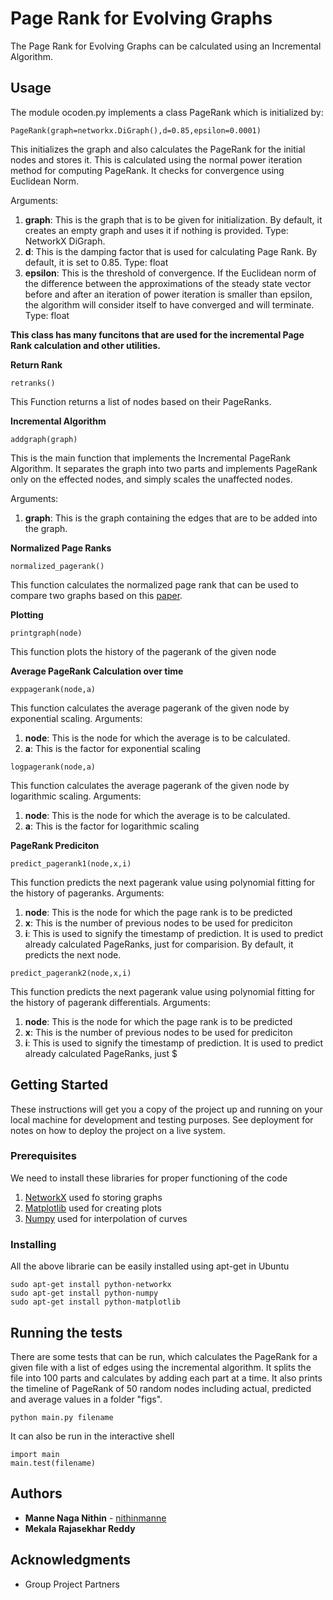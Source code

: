 # Page Rank for Evolving Graphs

The Page Rank for Evolving Graphs can be calculated using an Incremental Algorithm.

## Usage

The module ocoden.py implements a class PageRank which is initialized by:

```
PageRank(graph=networkx.DiGraph(),d=0.85,epsilon=0.0001)
```
This initializes the graph and also calculates the PageRank for the initial nodes and stores it. This is calculated using the normal power iteration method for computing PageRank. It checks for convergence using Euclidean Norm.

Arguments:

1. **graph**: This is the graph that is to be given for initialization. By default, it creates an empty graph and uses it if nothing is provided. Type: NetworkX DiGraph.
2. **d**: This is the damping factor that is used for calculating Page Rank. By default, it is set to 0.85. Type: float
3. **epsilon**: This is the threshold of convergence. If the Euclidean norm of the difference between the approximations of the steady state vector before and after an iteration of power iteration is smaller than epsilon, the algorithm will consider itself to have converged and will terminate. Type: float

**This class has many funcitons that are used for the incremental Page Rank calculation and other utilities.**

**Return Rank**
```
retranks()
```
This Function returns a list of nodes based on their PageRanks.

**Incremental Algorithm**
```
addgraph(graph)
```
This is the main function that implements the Incremental PageRank Algorithm. It separates the graph into two parts and implements PageRank only on the effected nodes, and simply scales the unaffected nodes.

Arguments:

1. **graph**: This is the graph containing the edges that are to be added into the graph.


**Normalized Page Ranks**
```
normalized_pagerank()
```
This function calculates the normalized page rank that can be used to compare two graphs based on this [paper](https://domino.mpi-inf.mpg.de/intranet/ag5/ag5publ.nsf/0/31deb7636690f704c125729c003181ef/$file/www2007.pdf).

**Plotting**
```
printgraph(node)
```
This function plots the history of the pagerank of the given node

**Average PageRank Calculation over time**
```
exppagerank(node,a)
```
This function calculates the average pagerank of the given node by exponential scaling.
Arguments:

1. **node**: This is the node for which the average is to be calculated.
2. **a**: This is the factor for exponential scaling

```
logpagerank(node,a)
```
This function calculates the average pagerank of the given node by logarithmic scaling.
Arguments:

1. **node**: This is the node for which the average is to be calculated.
2. **a**: This is the factor for logarithmic scaling

**PageRank Prediciton**
```
predict_pagerank1(node,x,i)
```
This function predicts the next pagerank value using polynomial fitting for the history of pageranks.
Arguments:

1. **node**: This is the node for which the page rank is to be predicted
2. **x**: This is the number of previous nodes to be used for prediciton
3. **i**: This is used to signify the timestamp of prediction. It is used to predict already calculated PageRanks, just for comparision. By default, it predicts the next node.

```
predict_pagerank2(node,x,i)
```
This function predicts the next pagerank value using polynomial fitting for the history of pagerank differentials.
Arguments:

1. **node**: This is the node for which the page rank is to be predicted
2. **x**: This is the number of previous nodes to be used for prediciton
3. **i**: This is used to signify the timestamp of prediction. It is used to predict already calculated PageRanks, just $

## Getting Started

These instructions will get you a copy of the project up and running on your local machine for development and testing purposes. See deployment for notes on how to deploy the project on a live system.

### Prerequisites

We need to install these libraries for proper functioning of the code

1.  [NetworkX](https://networkx.github.io/) used fo storing graphs
2.  [Matplotlib](http://matplotlib.org/) used for creating plots
3.  [Numpy](http://www.numpy.org/) used for interpolation of curves

### Installing

All the above librarie can be easily installed using apt-get in Ubuntu

```
sudo apt-get install python-networkx
sudo apt-get install python-numpy
sudo apt-get install python-matplotlib
```
## Running the tests

There are some tests that can be run, which calculates the PageRank for a given file with a list of edges using the incremental algorithm. It splits the file into 100 parts and calculates by adding each part at a time. It also prints the timeline of PageRank of 50 random nodes including actual, predicted and average values in a folder "figs".


```
python main.py filename
```
It can also be run in the interactive shell

```
import main
main.test(filename)
```

## Authors

* **Manne Naga Nithin** - [nithinmanne](https://github.com/nithinmanne)
* **Mekala Rajasekhar Reddy**

## Acknowledgments

* Group Project Partners
